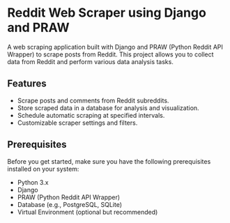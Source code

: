 # Reddit Web Scraper using Django and PRAW

A web scraping application built with Django and PRAW (Python Reddit API Wrapper) to scrape posts from Reddit. This project allows you to collect data from Reddit and perform various data analysis tasks.



## Features

- Scrape posts and comments from Reddit subreddits.
- Store scraped data in a database for analysis and visualization.
- Schedule automatic scraping at specified intervals.
- Customizable scraper settings and filters.

## Prerequisites

Before you get started, make sure you have the following prerequisites installed on your system:

- Python 3.x
- Django
- PRAW (Python Reddit API Wrapper)
- Database (e.g., PostgreSQL, SQLite)
- Virtual Environment (optional but recommended)

